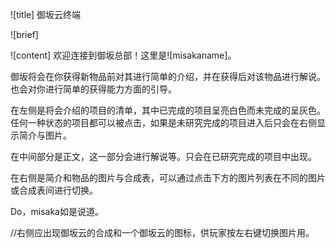 ![title]
御坂云终端

![brief]

![content]
欢迎连接到御坂总部！这里是![misakaname]。

御坂将会在你获得新物品前对其进行简单的介绍，并在获得后对该物品进行解说。也会对你进行简单的获得能力方面的引导。

在左侧是将会介绍的项目的清单，其中已完成的项目呈亮白色而未完成的呈灰色。任何一种状态的项目都可以被点击，如果是未研究完成的项目进入后只会在右侧显示简介与图片。

在中间部分是正文，这一部分会进行解说等。只会在已研究完成的项目中出现。

在右侧是简介和物品的图片与合成表，可以通过点击下方的图片列表在不同的图片或合成表间进行切换。

Do，misaka如是说道。

//右侧应出现御坂云的合成和一个御坂云的图标，供玩家按左右键切换图片用。

